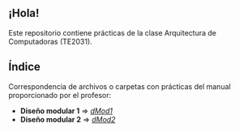 ## ¡Hola!
Este repositorio contiene prácticas de la clase Arquitectura de Computadoras (TE2031).

## Índice
Correspondencia de archivos o carpetas con prácticas del manual proporcionado por el profesor:

* **Diseño modular 1** => _[dMod1](dMod1/dMod1.ino)_
* **Diseño modular 2** => _[dMod2](dMod2/dMod2.ino)_


